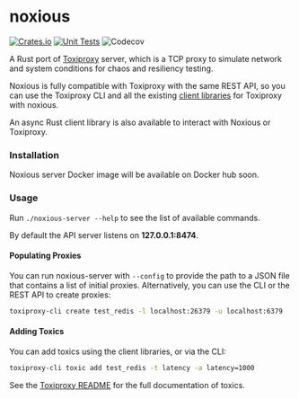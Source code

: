 # noxious

[![Crates.io](https://img.shields.io/crates/v/noxious)](https://crates.io/crates/noxious)
[![Unit Tests](https://github.com/oguzbilgener/noxious/actions/workflows/unit_tests.yml/badge.svg)](https://github.com/oguzbilgener/noxious/actions/workflows/unit_tests.yml)
![Codecov](https://img.shields.io/codecov/c/gh/oguzbilgener/noxious)

A Rust port of [Toxiproxy][toxiproxy] server, which is a TCP proxy to simulate network and system conditions for chaos and resiliency testing.

Noxious is fully compatible with Toxiproxy with the same REST API, so you can use the Toxiproxy CLI and all the existing [client libraries][clients] for Toxiproxy with noxious.

An async Rust client library is also available to interact with Noxious or Toxiproxy.


[toxiproxy]: https://github.com/Shopify/toxiproxy
[clients]: https://github.com/Shopify/toxiproxy#clients

### Installation

Noxious server Docker image will be available on Docker hub soon.


### Usage

Run `./noxious-server --help` to see the list of available commands.

By default the API server listens on **127.0.0.1:8474**.

#### Populating Proxies

You can run noxious-server with `--config` to provide the path to a JSON file that contains a list of initial proxies. Alternatively, you can use the CLI or the REST API to create proxies:

```sh
toxiproxy-cli create test_redis -l localhost:26379 -u localhost:6379
```

#### Adding Toxics

You can add toxics using the client libraries, or via the CLI:

```sh
toxiproxy-cli toxic add test_redis -t latency -a latency=1000
```

See the [Toxiproxy README][toxics_docs] for the full documentation of toxics.

[toxics_docs]: https://github.com/Shopify/toxiproxy#toxics